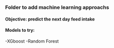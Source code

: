 ### Folder to add machine learning approachs 
 
#### Objective: predict the next day feed intake

#### Models to try:
  -XGboost
  -Random Forest
